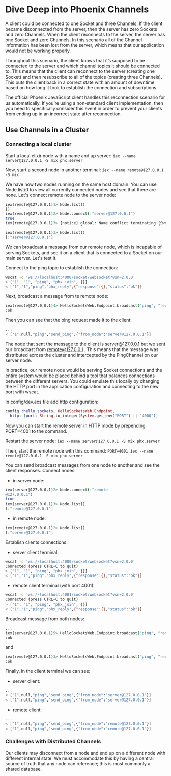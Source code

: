 # Dive Deep into Phoenix Channels

A client could be connected to one Socket and three Channels. If the client became disconnected from the server, then the server has zero Sockets and zero Channels. When the client reconnects to the server, the server has one Socket and zero Channels. In this scenario all of the Channel information has been lost from the server, which means that our application would not be working properly.

Throughout this scenario, the client knows that it’s supposed to be connected to the server and which channel topics it should be connected to. This means that the client can reconnect to the server (creating one Socket) and then resubscribe to all of the topics (creating three Channels). This puts the client back in a correct state with an amount of downtime based on how long it took to establish the connection and subscriptions.

The official Phoenix JavaScript client handles this reconnection scenario for us automatically. If you’re using a non-standard client implementation, then you need to specifically consider this event in order to prevent your clients from ending up in an incorrect state after reconnection.

## Use Channels in a Cluster

### Connecting a local cluster

Start a local elixir node with a name and up server:
`iex --name server@127.0.0.1 -S mix phx.server`

Now, start a second node in another terminal:
`iex --name remote@127.0.0.1 -S mix`

We have now two nodes running on the same host domain. You can use Node.list/0 to view all currently connected nodes and see that there are none.
Let's connect remote node to the server node:
```bash
iex(remote@127.0.0.1)1> Node.list()
[]
iex(remote@127.0.0.1)2> Node.connect(:"server@127.0.0.1")
true
iex(remote@127.0.0.1)3> [notice] global: Name conflict terminating {Swoosh.Adapters.Local.Storage.Memory, #PID<23342.352.0>}

iex(remote@127.0.0.1)3> Node.list()                      
[:"server@127.0.0.1"]
```

We can broadcast a message from our remote node, which is incapable of serving Sockets, and see it on a client that is connected to a Socket on our main server. Let's test it.

Connect to the ping topic to establish the connection:
```bash
wscat -c 'ws://localhost:4000/socket/websocket?vsn=2.0.0'
> ["1", "1", "ping", "phx_join", {}]
< ["1","1","ping","phx_reply",{"response":{},"status":"ok"}]
```

Next, broadcast a message from te remote node:
```bash
iex(remote@127.0.0.1)4> HelloSocketsWeb.Endpoint.broadcast("ping", "request_ping", %{})
:ok
```

Then you can see that the ping request made it to the client:
```bash
...
< ["1",null,"ping","send_ping",{"from_node":"server@127.0.0.1"}]
```

The node that sent the message to the client is server@127.0.0.1 but we sent our broadcast from remote@127.0.0.1 . This means that the message was distributed across the cluster and intercepted by the PingChannel on our server node.

In practice, our remote node would be serving Socket connections and the entire system would be placed behind a tool that balances connections between the different servers. You could emulate this locally by changing the HTTP port in the application configuration and connecting to the new port with wscat.

In config/dev.exs file add http configuration:
```elixir
config :hello_sockets, HelloSocketsWeb.Endpoint,
  http: [port: String.to_integer(System.get_env("PORT") || "4000")]
```

Now you can start the remote server in HTTP mode by prepending PORT=4001 to the command.

Restart the server node:
`iex --name server@127.0.0.1 -S mix phx.server`

Then, start the remote node with this command:
`PORT=4001 iex --name remote@127.0.0.1 -S mix phx.server`

You can send broadcast messages from one node to another and see the client responses.
Connect nodes:
- in server node:
```bash
iex(server@127.0.0.1)2> Node.connect(:"remote
@127.0.0.1")
true
iex(server@127.0.0.1)3> Node.list()
[:"remote@127.0.0.1"]
```

- in remote node:
```bash
iex(remote@127.0.0.1)2> Node.list()
[:"server@127.0.0.1"]
```

Establish clients connections:
- server client terminal:
```bash
wscat -c 'ws://localhost:4000/socket/websocket?vsn=2.0.0'
Connected (press CTRL+C to quit)
> ["1", "1", "ping", "phx_join", {}]
< ["1","1","ping","phx_reply",{"response":{},"status":"ok"}]
```

- remote client terminal (with port 4001):
```bash
wscat -c 'ws://localhost:4001/socket/websocket?vsn=2.0.0'
Connected (press CTRL+C to quit)
> ["1", "1", "ping", "phx_join", {}]
< ["1","1","ping","phx_reply",{"response":{},"status":"ok"}]
```

Broadcast message from both nodes:
```bash
...
iex(server@127.0.0.1)5> HelloSocketsWeb.Endpoint.broadcast("ping", "request_ping", %{})
:ok
```

and

```bash
iex(remote@127.0.0.1)3> HelloSocketsWeb.Endpoint.broadcast("ping", "request_ping", %{})
:ok
```

Finally, in the client terminal we can see:
- server client:
```bash
...
< ["1",null,"ping","send_ping",{"from_node":"server@127.0.0.1"}]
< ["1",null,"ping","send_ping",{"from_node":"server@127.0.0.1"}]
```

- remote client:
```bash
...
< ["1",null,"ping","send_ping",{"from_node":"remote@127.0.0.1"}]
< ["1",null,"ping","send_ping",{"from_node":"remote@127.0.0.1"}]

```

### Challenges with Distributed Channels
Our clients may disconnect from a node and end up on a different node with different internal state. We must accommodate this by having a central source of truth that any node can reference; this is most commonly a shared database.